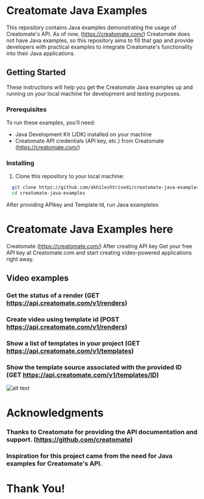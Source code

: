 # Creatomate Java Examples

This repository contains Java examples demonstrating the usage of Creatomate's API. As of now, (https://creatomate.com/) Creatomate does not have Java examples, so this repository aims to fill that gap and provide developers with practical examples to integrate Creatomate's functionality into their Java applications.

## Getting Started

These instructions will help you get the Creatomate Java examples up and running on your local machine for development and testing purposes.

### Prerequisites

To run these examples, you'll need:

- Java Development Kit (JDK) installed on your machine
- Creatomate API credentials (API key, etc.) from Creatomate (https://creatomate.com/)

### Installing

1. Clone this repository to your local machine:

```bash
  git clone https://github.com/akhileshtrivedi/creatomate-java-examples.git
  cd creatomate-java-examples
````
After providing APIkey and Template Id, run Java exampleles 

# Creatomate Java Examples here
Creatomate (https://creatomate.com/) After creating API key
Get your free API key at Creatomate.com and start creating video-powered applications right away.

## Video examples

### Get the status of a render (GET https://api.creatomate.com/v1/renders)
### Create video using template id (POST https://api.creatomate.com/v1/renders)
### Show a list of templates in your project (GET https://api.creatomate.com/v1/templates)
### Show the template source associated with the provided ID (GET https://api.creatomate.com/v1/templates/ID)

![alt text](creatomate-examples.png?raw=true)

# Acknowledgments

### Thanks to Creatomate for providing the API documentation and support. (https://github.com/creatomate)
### Inspiration for this project came from the need for Java examples for Creatomate's API.

# Thank You!

